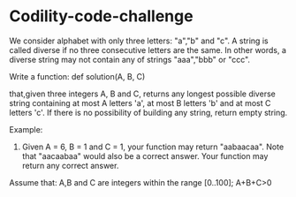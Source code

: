 # Codility-code-challenge

We consider alphabet with only three letters: "a","b" and "c". A string is called diverse if no three consecutive letters are the same. In other words, a diverse string may not contain any of strings "aaa","bbb" or "ccc".

Write a function:
  def solution(A, B, C)
  
that,given three integers A, B and C, returns any longest possible diverse string containing at most A letters 'a', at most B letters 'b' and at most C letters 'c'. If there is no possibility of building any string, return empty string.
 
Example:
1. Given A = 6, B = 1 and C = 1, your function may return "aabaacaa". Note that "aacaabaa" would also be a correct answer. Your function may return any correct answer.

Assume that:
  A,B and C are integers within the range [0..100];
  A+B+C>0

